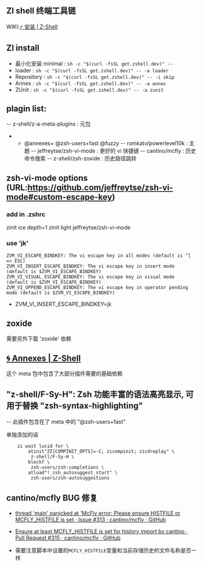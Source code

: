 ## ZI shell 终端工具链
WIKI:[⚡️ 安装 | Z-Shell](https://wiki.zshell.dev/zh-Hans/docs/getting_started/installation)

## ZI install
- 最小化安装 minimal : `sh -c "$(curl -fsSL get.zshell.dev)" --`
- loader  : `sh -c "$(curl -fsSL get.zshell.dev)" -- -a loader`
- Repository : `sh -c "$(curl -fsSL get.zshell.dev)" -- -i skip`
- Annex : `sh -c "$(curl -fsSL get.zshell.dev)" -- -a annex`
- ZUnit : `sh -c "$(curl -fsSL get.zshell.dev)" -- -a zunit`

## plagin list:
-- z-shell/z-a-meta-plugins : 元包
- - @annexes+ @zsh-users+fast  @fuzzy
-- romkatv/powerlevel10k : 主题
-- jeffreytse/zsh-vi-mode : 更好的 vi 快捷键
-- cantino/mcfly : 历史命令搜索
-- z-shell/zsh-zoxide : 历史路径跳转

## zsh-vi-mode options (URL:https://github.com/jeffreytse/zsh-vi-mode#custom-escape-key)
### add in .zshrc
zinit ice depth=1
zinit light jeffreytse/zsh-vi-mode
### use 'jk'
```
ZVM_VI_ESCAPE_BINDKEY: The vi escape key in all modes (default is ^[ => ESC)
ZVM_VI_INSERT_ESCAPE_BINDKEY: The vi escape key in insert mode (default is $ZVM_VI_ESCAPE_BINDKEY)
ZVM_VI_VISUAL_ESCAPE_BINDKEY: The vi escape key in visual mode (default is $ZVM_VI_ESCAPE_BINDKEY)
ZVM_VI_OPPEND_ESCAPE_BINDKEY: The vi escape key in operator pending mode (default is $ZVM_VI_ESCAPE_BINDKEY)
```
- ZVM_VI_INSERT_ESCAPE_BINDKEY=jk

## zoxide
需要另外下载 'zoxide' 依赖

## [🌀 Annexes | Z-Shell](https://wiki.zshell.dev/ecosystem/category/-annexes)
这个 meta 包中包含了大部分插件需要的基础依赖

## "z-shell/F-Sy-H": Zsh 功能丰富的语法高亮显示, 可用于替换 "zsh-syntax-highlighting"
-- 此插件包含在了 meta 中的 "@zsh-users+fast"

单独添加的话
````
    zi wait lucid for \
        atinit"ZI[COMPINIT_OPTS]=-C; zicompinit; zicdreplay" \
         z-shell/F-Sy-H \
        blockf \
         zsh-users/zsh-completions \
        atload"!_zsh_autosuggest_start" \
         zsh-users/zsh-autosuggestions
````

## cantino/mcfly BUG 修复
- [thread 'main' panicked at 'McFly error: Please ensure HISTFILE or MCFLY_HISTFILE is set · Issue #313 · cantino/mcfly · GitHub](https://github.com/cantino/mcfly/issues/313)

- [Ensure at least MCFLY_HISTFILE is set for history import by cantino · Pull Request #315 · cantino/mcfly · GitHub](https://github.com/cantino/mcfly/pull/315)

- 需要注意脚本中设置的`MCFLY_HISTFILE`变量和当前存储历史的文件名称是否一样
